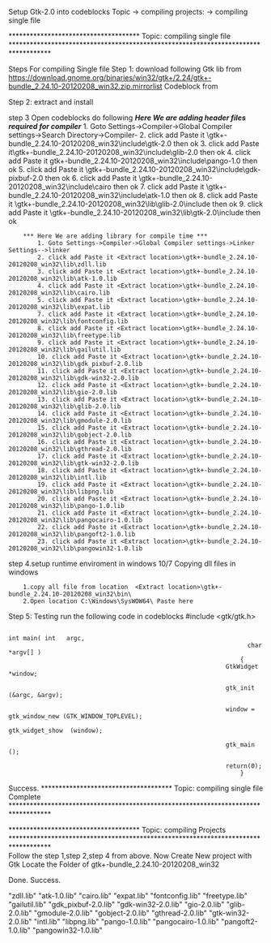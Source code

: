 Setup Gtk-2.0 into codeblocks
Topic -> compiling projects:
	  -> compiling single file
	  
	  
	 
************************************* Topic: compiling single file       ***********************************************************************************	 

Steps For compiling Single file
Step 1: download following 
Gtk lib from https://download.gnome.org/binaries/win32/gtk+/2.24/gtk+-bundle_2.24.10-20120208_win32.zip.mirrorlist
Codeblock from 




Step 2: extract  and install


step 3 Open codeblocks do following	
		***Here We are adding header files required for compiler***
			1. Goto Settings->Compiler->Global Compiler settings->Search Directory->Compiler-
			2. click add Paste it <Extract location>\gtk+-bundle_2.24.10-20120208_win32\include\gtk-2.0 then ok
			3. click add Paste it<Extract location>\gtk+-bundle_2.24.10-20120208_win32\include\glib-2.0 then ok
			4. click add Paste it <Extract location>gtk+-bundle_2.24.10-20120208_win32\include\pango-1.0 then ok
			5. click add Paste it <Extract location>\gtk+-bundle_2.24.10-20120208_win32\include\gdk-pixbuf-2.0 then ok
			6. click add Paste it <Extract location>\gtk+-bundle_2.24.10-20120208_win32\include\cairo then ok
			7. click add Paste it <Extract location>\gtk+-bundle_2.24.10-20120208_win32\include\atk-1.0 then ok
			8. click add Paste it <Extract location>\gtk+-bundle_2.24.10-20120208_win32\lib\glib-2.0\include then ok
			9. click add Paste it <Extract location>\gtk+-bundle_2.24.10-20120208_win32\lib\gtk-2.0\include then ok

		*** Here We are adding library for compile time ***
			1. Goto Settings->Compiler->Global Compiler settings->Linker Settings-->linker
			2. click add Paste it <Extract location>\gtk+-bundle_2.24.10-20120208_win32\lib\zdll.lib
			3. click add Paste it <Extract location>\gtk+-bundle_2.24.10-20120208_win32\lib\atk-1.0.lib
			4. click add Paste it <Extract location>\gtk+-bundle_2.24.10-20120208_win32\lib\cairo.lib
			5. click add Paste it <Extract location>\gtk+-bundle_2.24.10-20120208_win32\lib\expat.lib
			7. click add Paste it <Extract location>\gtk+-bundle_2.24.10-20120208_win32\lib\fontconfig.lib
			8. click add Paste it <Extract location>\gtk+-bundle_2.24.10-20120208_win32\lib\freetype.lib
			9. click add Paste it <Extract location>\gtk+-bundle_2.24.10-20120208_win32\lib\gailutil.lib
			10. click add Paste it <Extract location>\gtk+-bundle_2.24.10-20120208_win32\lib\gdk_pixbuf-2.0.lib
			11. click add Paste it <Extract location>\gtk+-bundle_2.24.10-20120208_win32\lib\gdk-win32-2.0.lib
			12. click add Paste it <Extract location>\gtk+-bundle_2.24.10-20120208_win32\lib\gio-2.0.lib
			13. click add Paste it <Extract location>\gtk+-bundle_2.24.10-20120208_win32\lib\glib-2.0.lib
			14. click add Paste it <Extract location>\gtk+-bundle_2.24.10-20120208_win32\lib\gmodule-2.0.lib
			15. click add Paste it <Extract location>\gtk+-bundle_2.24.10-20120208_win32\lib\gobject-2.0.lib
			16. click add Paste it <Extract location>\gtk+-bundle_2.24.10-20120208_win32\lib\gthread-2.0.lib
			17. click add Paste it <Extract location>\gtk+-bundle_2.24.10-20120208_win32\lib\gtk-win32-2.0.lib
			18. click add Paste it <Extract location>\gtk+-bundle_2.24.10-20120208_win32\lib\intl.lib
			19. click add Paste it <Extract location>\gtk+-bundle_2.24.10-20120208_win32\lib\libpng.lib
			20. click add Paste it <Extract location>\gtk+-bundle_2.24.10-20120208_win32\lib\pango-1.0.lib
			21. click add Paste it <Extract location>\gtk+-bundle_2.24.10-20120208_win32\lib\pangocairo-1.0.lib
			22. click add Paste it <Extract location>\gtk+-bundle_2.24.10-20120208_win32\lib\pangoft2-1.0.lib
			23. click add Paste it <Extract location>\gtk+-bundle_2.24.10-20120208_win32\lib\pangowin32-1.0.lib
			
step 4.setup runtime enviroment in windows 10/7
		Copying dll files in windows
		
		1.copy all file from location  <Extract location>\gtk+-bundle_2.24.10-20120208_win32\bin\
		2.Open location C:\Windows\SysWOW64\ Paste here
Step 5: Testing 
		run the following code in codeblocks
																		#include <gtk/gtk.h>

																		int main( int   argc,
																	  char *argv[] )
																	{
																GtkWidget *window;

																gtk_init (&argc, &argv);

																window = gtk_window_new (GTK_WINDOW_TOPLEVEL);
																gtk_widget_show  (window);

																gtk_main ();

																return(0);
																	}
															

Success.
************************************* Topic: compiling single file  Complete      ***********************************************************************************	 


************************************* Topic: compiling Projects       ***********************************************************************************	 
Follow the step 1,step 2,step 4 from above.
Now Create New project with Gtk Locate the Folder of  gtk+-bundle_2.24.10-20120208_win32

Done.
Success.



															






															
															






"zdll.lib" "atk-1.0.lib" "cairo.lib" "expat.lib" "fontconfig.lib" "freetype.lib" "gailutil.lib" "gdk_pixbuf-2.0.lib" "gdk-win32-2.0.lib" "gio-2.0.lib" "glib-2.0.lib" "gmodule-2.0.lib" "gobject-2.0.lib" "gthread-2.0.lib" "gtk-win32-2.0.lib" "intl.lib" "libpng.lib" "pango-1.0.lib" "pangocairo-1.0.lib" "pangoft2-1.0.lib" "pangowin32-1.0.lib" 


